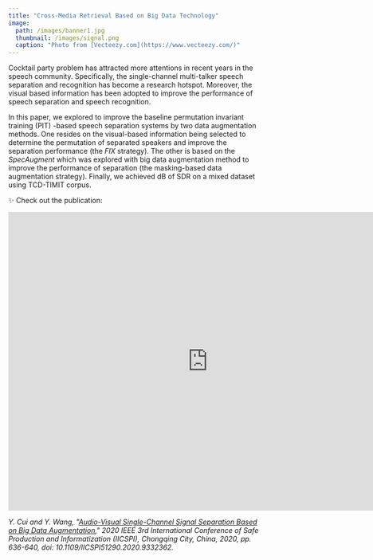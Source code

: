```yaml
---
title: "Cross-Media Retrieval Based on Big Data Technology"
image: 
  path: /images/banner1.jpg
  thumbnail: /images/signal.png
  caption: "Photo from [Vecteezy.com](https://www.vecteezy.com/)"
---
```


Cocktail party problem has attracted more attentions in recent years in the speech community. Specifically, the single-channel multi-talker speech separation and recognition has become a research hotspot. Moreover, the visual based information has been adopted to improve the performance of speech separation and speech recognition. 

In this paper, we explored to improve the baseline permutation invariant training (PIT) -based speech separation systems by two data augmentation methods. One resides on the visual-based information being selected to determine the permutation of separated speakers and improve the separation performance (the *FIX* strategy). The other is based on the *SpecAugment* which was explored with big data augmentation method to improve the performance of separation (the masking-based data augmentation strategy). Finally, we achieved dB of SDR on a mixed dataset using TCD-TIMIT corpus.

✨ Check out the publication:

<embed src="https://hollyyfc.github.io/docus/Audio-Visual_Single-Channel_Signal_Separation_Based_on_Big_Data_Augmentation%20copy.pdf" width="800" height="600" type="application/pdf">

*Y. Cui and Y. Wang, "*[*Audio-Visual Single-Channel Signal Separation Based on Big Data Augmentation*](https://ieeexplore.ieee.org/document/9332362)*," 2020 IEEE 3rd International Conference of Safe Production and Informatization (IICSPI), Chongqing City, China, 2020, pp. 636-640, doi: 10.1109/IICSPI51290.2020.9332362.*

